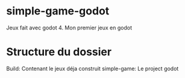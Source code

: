 # simple-game-godot
Jeux fait avec godot 4. Mon premier jeux en godot

# Structure du dossier
Build: Contenant le jeux déja construit 
simple-game: Le project godot 
